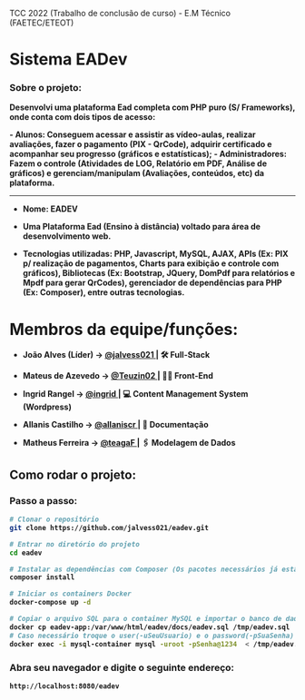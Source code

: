 TCC 2022 (Trabalho de conclusão de curso) - E.M Técnico (FAETEC/ETEOT)

<h1> Sistema <strong>EADev<strong></h1>
<h3> Sobre o projeto:</h3>
<p> Desenvolvi uma plataforma Ead completa com <strong>PHP</strong> puro (S/ Frameworks), onde conta com dois tipos de acesso: </p>
- <strong> Alunos: </strong> Conseguem acessar e assistir as vídeo-aulas, realizar avaliações, fazer o pagamento (PIX - QrCode), adquirir certificado e acompanhar seu progresso (gráficos e estatísticas);
- <strong> Administradores: </strong> Fazem o controle (Atividades de LOG, Relatório em PDF, Análise de gráficos) e gerenciam/manipulam (Avaliações, conteúdos, etc) da plataforma.

------------------------------------------------

- Nome: EADEV

- Uma Plataforma Ead (Ensino à distância) voltado para área de desenvolvimento web.

- Tecnologias utilizadas: PHP,
Javascript, MySQL, AJAX, APIs (Ex: PIX p/ realização de pagamentos, Charts
para exibição e controle com gráficos), Bibliotecas (Ex: Bootstrap, JQuery,
DomPdf para relatórios e Mpdf para gerar QrCodes), gerenciador de
dependências para PHP (Ex: Composer), entre outras tecnologias.

          
     
<h1> Membros da equipe/funções:</h1>
  
- João Alves (Líder) -> <a href='https://github.com/jalvess021'> @jalvess021 </a> | 🛠 Full-Stack
          
- Mateus de Azevedo -> <a href='https://github.com/Teuzin02'> @Teuzin02 </a> | 👨‍💻 Front-End

- Ingrid Rangel -> <a href='https://github.com/#'> @ingrid </a> | 💻 Content Management System (Wordpress) 
  
- Allanis Castilho -> <a href='https://github.com/allaniscr'> @allaniscr </a> | 📝 Documentação

- Matheus Ferreira -> <a href='https://github.com/teagaF'> @teagaF </a> | 🖇 Modelagem de Dados 


## Como rodar o projeto:

### Passo a passo:

```bash
# Clonar o repositório
git clone https://github.com/jalvess021/eadev.git

# Entrar no diretório do projeto
cd eadev

# Instalar as dependências com Composer (Os pacotes necessários já estão na pasta `vendor` do projeto e não precisam ser instalados novamente)
composer install

# Iniciar os containers Docker
docker-compose up -d

# Copiar o arquivo SQL para o container MySQL e importar o banco de dados
docker cp eadev-app:/var/www/html/eadev/docs/eadev.sql /tmp/eadev.sql
# Caso necessário troque o user(-uSeuUsuario) e o password(-pSuaSenha) do seu Banco de Dados.
docker exec -i mysql-container mysql -uroot -pSenha@1234  < /tmp/eadev.sql
```

### Abra seu navegador e digite o seguinte endereço:

```bash
http://localhost:8080/eadev
```